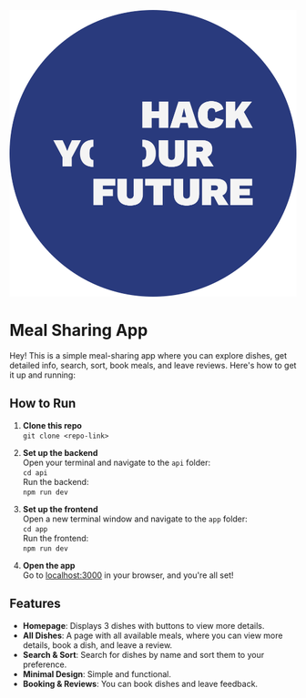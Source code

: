![Meal Sharing App Logo](./images/hyf.svg)

# Meal Sharing App

Hey! This is a simple meal-sharing app where you can explore dishes, get detailed info, search, sort, book meals, and leave reviews. Here's how to get it up and running:

## How to Run

1. **Clone this repo**  
   `git clone <repo-link>`

2. **Set up the backend**  
   Open your terminal and navigate to the `api` folder:  
   `cd api`  
   Run the backend:  
   `npm run dev`

3. **Set up the frontend**  
   Open a new terminal window and navigate to the `app` folder:  
   `cd app`  
   Run the frontend:  
   `npm run dev`

4. **Open the app**  
   Go to [localhost:3000](http://localhost:3000) in your browser, and you're all set!

## Features

- **Homepage**: Displays 3 dishes with buttons to view more details.
- **All Dishes**: A page with all available meals, where you can view more details, book a dish, and leave a review.
- **Search & Sort**: Search for dishes by name and sort them to your preference.
- **Minimal Design**: Simple and functional.
- **Booking & Reviews**: You can book dishes and leave feedback.
